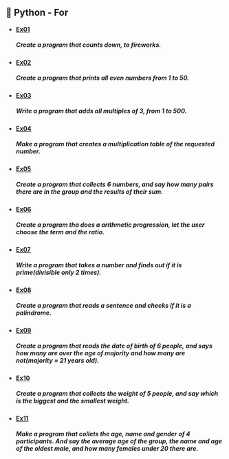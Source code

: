 ## 🐍 Python - For
- **[Ex01](https://github.com/Guinzena/py_for/blob/main/ex01.py)** <h5>Create a program that counts down, to fireworks. </h5>
- **[Ex02](https://github.com/Guinzena/py_for/blob/main/ex02.py)** <h5>Create a program that prints all even numbers from 1 to 50. </h5>
- **[Ex03](https://github.com/Guinzena/py_for/blob/main/ex03.py)** <h5>Write a program that adds all multiples of 3, from 1 to 500. </h5>
- **[Ex04](https://github.com/Guinzena/py_for/blob/main/ex04.py)** <h5>Make a program that creates a multiplication table of the requested number.</h5>
- **[Ex05](https://github.com/Guinzena/py_for/blob/main/ex05.py)** <h5>Create a program that collects 6 numbers, and say how many pairs there are in the group and the results of their sum. </h5>
- **[Ex06](https://github.com/Guinzena/py_for/blob/main/ex06.py)** <h5>Create a program tha does a arithmetic progression, let the user choose the term and the ratio. </h5>
- **[Ex07](https://github.com/Guinzena/py_for/blob/main/ex07.py)** <h5>Write a program that takes a number and finds out if it is prime(divisible only 2 times).</h5>
- **[Ex08](https://github.com/Guinzena/py_for/blob/main/ex08.py)** <h5>Create a program that reads a sentence and checks if it is a palindrome. </h5>
- **[Ex09](https://github.com/Guinzena/py_for/blob/main/ex09.py)** <h5>Create a program that reads the date of birth of 6 people, and says how many are over the age of majority and how many are not(majority = 21 years old). </h5>
- **[Ex10](https://github.com/Guinzena/py_for/blob/main/ex10.py)** <h5>Create a program that collects the weight of 5 people, and say which is the biggest and the smallest weight. </h5>
- **[Ex11](https://github.com/Guinzena/py_for/blob/main/ex11.py)** <h5>Make a program that collets the age, name and gender of 4 participants. And say the average age of the group, the name and age of the oldest male, and how many females under 20 there are.</h5>
